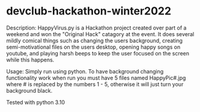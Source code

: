 # devclub-hackathon-winter2022

 Description: HappyVirus.py is a Hackathon project created over part of a weekend and won the "Original Hack" catagory at the event. It does several
 mildly comical things such as changing the users background, creating semi-motivational files on
 the users desktop, opening happy songs on youtube, and playing harsh beeps to keep the user focused
 on the screen while this happens.
 
 Usage: Simply run using python. To have background changing functionality work when run you must 
 have 5 files named HappyPic#.jpg where # is replaced by the numbers 1 - 5, otherwise it will just
 turn your background black.

 Tested with python 3.10

